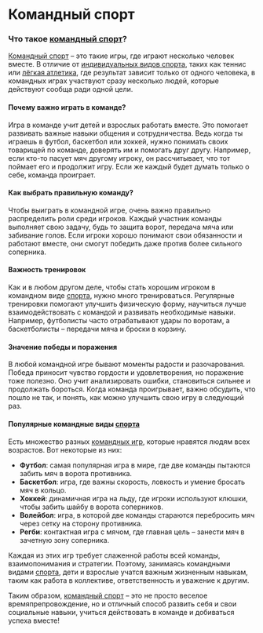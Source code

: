 # Командный спорт

### Что такое [командный спорт](./team_sport.md)?

[Командный спорт](./team_sport.md) – это такие игры, где играют несколько человек вместе. В отличие от [индивидуальных видов спорта](./individual_sport.md), таких как теннис или [лёгкая атлетика](./athletics.md), где результат зависит только от одного человека, в командных играх участвуют сразу несколько людей, которые действуют сообща ради одной цели.

#### Почему важно играть в команде?

Игра в команде учит детей и взрослых работать вместе. Это помогает развивать важные навыки общения и сотрудничества. Ведь когда ты играешь в футбол, баскетбол или хоккей, нужно понимать своих товарищей по команде, доверять им и помогать друг другу. Например, если кто-то пасует мяч другому игроку, он рассчитывает, что тот поймает его и продолжит игру. Если же каждый будет думать только о себе, команда проиграет.

#### Как выбрать правильную команду?

Чтобы выиграть в командной игре, очень важно правильно распределить роли среди игроков. Каждый участник команды выполняет свою задачу, будь то защита ворот, передача мяча или забивание голов. Если игроки хорошо понимают свои обязанности и работают вместе, они смогут победить даже против более сильного соперника.

#### Важность тренировок

Как и в любом другом деле, чтобы стать хорошим игроком в командном виде [спорта](./sport.md), нужно много тренироваться. Регулярные тренировки помогают улучшить физическую форму, научиться лучше взаимодействовать с командой и развивать необходимые навыки. Например, футболисты часто отрабатывают удары по воротам, а баскетболисты – передачи мяча и броски в корзину.

#### Значение победы и поражения

В любой командной игре бывают моменты радости и разочарования. Победа приносит чувство гордости и удовлетворения, но поражение тоже полезно. Оно учит анализировать ошибки, становиться сильнее и продолжать бороться. Когда команда проигрывает, важно обсудить, что пошло не так, и понять, как можно улучшить свою игру в следующий раз.

#### Популярные командные виды [спорта](./sport.md)

Есть множество разных [командных игр](./ball_game.md), которые нравятся людям всех возрастов. Вот некоторые из них:

- **Футбол**: самая популярная игра в мире, где две команды пытаются забить мяч в ворота противника.
- **Баскетбол**: игра, где важны скорость, ловкость и умение бросать мяч в кольцо.
- **Хоккей**: динамичная игра на льду, где игроки используют клюшки, чтобы забить шайбу в ворота соперников.
- **Волейбол**: игра, в которой две команды стараются перебросить мяч через сетку на сторону противника.
- **Регби**: контактная игра с мячом, где главная цель – занести мяч в зачетную зону соперника.

Каждая из этих игр требует слаженной работы всей команды, взаимопонимания и стратегии. Поэтому, занимаясь командными видами [спорта](./sport.md), дети и взрослые учатся важным жизненным навыкам, таким как работа в коллективе, ответственность и уважение к другим.

Таким образом, [командный спорт](./team_sport.md) – это не просто веселое времяпрепровождение, но и отличный способ развить себя и свои социальные навыки, учиться действовать в команде и добиваться успеха вместе!